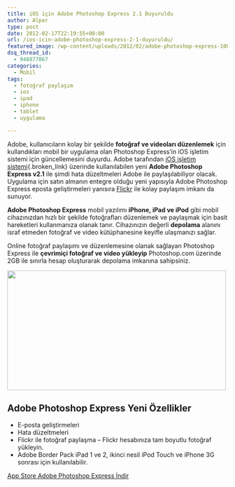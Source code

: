 ```yaml
---
title: iOS için Adobe Photoshop Express 2.1 Duyuruldu
author: Alper
type: post
date: 2012-02-17T22:19:55+00:00
url: /ios-icin-adobe-photoshop-express-2-1-duyuruldu/
featured_image: /wp-content/uploads/2012/02/adobe-photoshop-express-100x100.jpg
dsq_thread_id:
  - 948877067
categories:
  - Mobil
tags:
  - fotoğraf paylaşım
  - ios
  - ipad
  - iphone
  - tablet
  - uygulama

---
```

Adobe, kullanıcıların kolay bir şekilde **fotoğraf ve videoları düzenlemek** için kullandıkları mobil bir uygulama olan Photoshop Express&#8217;in iOS işletim sistemi için güncellemesini duyurdu. Adobe tarafından [iOS işletim sistemi][1]{.broken_link} üzerinde kullanılabilen yeni **Adobe Photoshop Express v2.1** ile şimdi hata düzeltmeleri Adobe ile paylaşılabiliyor olacak. Uygulama için satın almanın entegre olduğu yeni yapısıyla Adobe Photoshop Express eposta geliştirmeleri yanısıra <a href="https://www.flickr.com " target="_blank">Flickr</a> ile kolay paylaşım imkanı da sunuyor.

**Adobe Photoshop Express** mobil yazılımı **iPhone, iPad ve iPod** gibi mobil cihazınızdan hızlı bir şekilde fotoğrafları düzenlemek ve paylaşmak için basit hareketleri kullanmanıza olanak tanır. Cihazınızın değerli **depolama** alanını israf etmeden fotoğraf ve video kütüphanesine keyifle ulaşmanızı sağlar.

Online fotoğraf paylaşımı ve düzenlemesine olanak sağlayan Photoshop Express ile **çevrimiçi fotoğraf ve video yükleyip** Photoshop.com üzerinde 2GB ile sınırla hesap oluşturarak depolama imkanına sahipsiniz.

<img class="aligncenter size-full wp-image-7841" title="adobe-photoshop-express" src="https://www.murekkep.org/wp-content/uploads/2012/02/adobe-photoshop-express.jpg" alt="" width="500" height="273" srcset="https://www.murekkep.org/wp-content/uploads/2012/02/adobe-photoshop-express.jpg 500w, https://www.murekkep.org/wp-content/uploads/2012/02/adobe-photoshop-express-400x218.jpg 400w, https://www.murekkep.org/wp-content/uploads/2012/02/adobe-photoshop-express-50x27.jpg 50w, https://www.murekkep.org/wp-content/uploads/2012/02/adobe-photoshop-express-228x125.jpg 228w" sizes="(max-width: 500px) 100vw, 500px" /> 

## Adobe Photoshop Express Yeni Özellikler

  * E-posta geliştirmeleri
  * Hata düzeltmeleri
  * Flickr ile fotoğraf paylaşma &#8211; Flickr hesabınıza tam boyutlu fotoğraf yükleyin.
  * Adobe Border Pack iPad 1 ve 2, ikinci nesil iPod Touch ve iPhone 3G sonrası için kullanılabilir.

<a title="Adobe Photoshop Express" href="https://itunes.apple.com/us/app/adobe-photoshop-express/id331975235" target="_blank">App Store Adobe Photoshop Express İndir</a>

 [1]: https://www.murekkep.org/ios-5-ile-gelen-yeni-ozelliklerin-tum-listesi-6882 "iOS işletim sistemi"